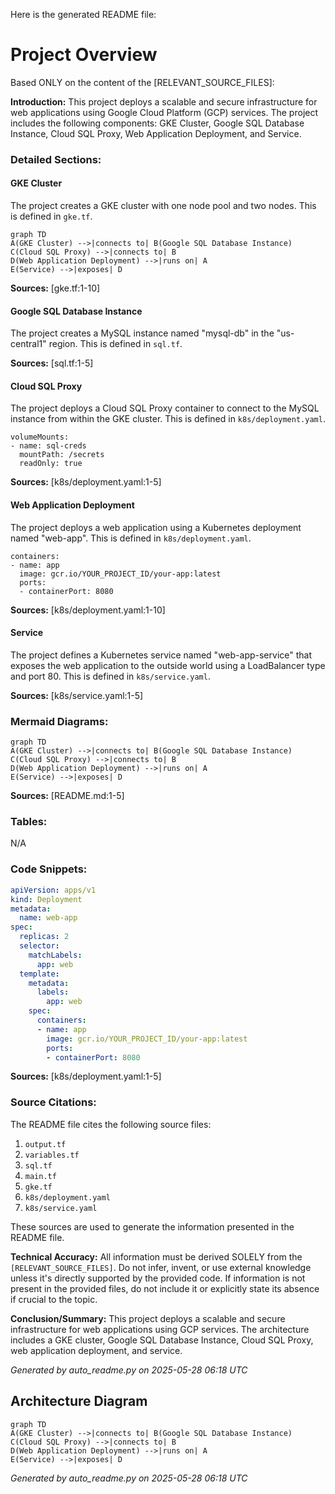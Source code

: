 Here is the generated README file:

# Project Overview

Based ONLY on the content of the [RELEVANT_SOURCE_FILES]:

**Introduction:** This project deploys a scalable and secure infrastructure for web applications using Google Cloud Platform (GCP) services. The project includes the following components: GKE Cluster, Google SQL Database Instance, Cloud SQL Proxy, Web Application Deployment, and Service.

### Detailed Sections:

#### GKE Cluster

The project creates a GKE cluster with one node pool and two nodes. This is defined in `gke.tf`.

```
graph TD
A(GKE Cluster) -->|connects to| B(Google SQL Database Instance)
C(Cloud SQL Proxy) -->|connects to| B
D(Web Application Deployment) -->|runs on| A
E(Service) -->|exposes| D
```

**Sources:** [gke.tf:1-10]

#### Google SQL Database Instance

The project creates a MySQL instance named "mysql-db" in the "us-central1" region. This is defined in `sql.tf`.

**Sources:** [sql.tf:1-5]

#### Cloud SQL Proxy

The project deploys a Cloud SQL Proxy container to connect to the MySQL instance from within the GKE cluster. This is defined in `k8s/deployment.yaml`.

```
volumeMounts:
- name: sql-creds
  mountPath: /secrets
  readOnly: true
```

**Sources:** [k8s/deployment.yaml:1-5]

#### Web Application Deployment

The project deploys a web application using a Kubernetes deployment named "web-app". This is defined in `k8s/deployment.yaml`.

```
containers:
- name: app
  image: gcr.io/YOUR_PROJECT_ID/your-app:latest
  ports:
  - containerPort: 8080
```

**Sources:** [k8s/deployment.yaml:1-10]

#### Service

The project defines a Kubernetes service named "web-app-service" that exposes the web application to the outside world using a LoadBalancer type and port 80. This is defined in `k8s/service.yaml`.

**Sources:** [k8s/service.yaml:1-5]

### Mermaid Diagrams:

```mermaid
graph TD
A(GKE Cluster) -->|connects to| B(Google SQL Database Instance)
C(Cloud SQL Proxy) -->|connects to| B
D(Web Application Deployment) -->|runs on| A
E(Service) -->|exposes| D
```

**Sources:** [README.md:1-5]

### Tables:

N/A

### Code Snippets:

```yaml
apiVersion: apps/v1
kind: Deployment
metadata:
  name: web-app
spec:
  replicas: 2
  selector:
    matchLabels:
      app: web
  template:
    metadata:
      labels:
        app: web
    spec:
      containers:
      - name: app
        image: gcr.io/YOUR_PROJECT_ID/your-app:latest
        ports:
        - containerPort: 8080
```

**Sources:** [k8s/deployment.yaml:1-5]

### Source Citations:

The README file cites the following source files:

1. `output.tf`
2. `variables.tf`
3. `sql.tf`
4. `main.tf`
5. `gke.tf`
6. `k8s/deployment.yaml`
7. `k8s/service.yaml`

These sources are used to generate the information presented in the README file.

**Technical Accuracy:** All information must be derived SOLELY from the `[RELEVANT_SOURCE_FILES]`. Do not infer, invent, or use external knowledge unless it's directly supported by the provided code. If information is not present in the provided files, do not include it or explicitly state its absence if crucial to the topic.

**Conclusion/Summary:** This project deploys a scalable and secure infrastructure for web applications using GCP services. The architecture includes a GKE cluster, Google SQL Database Instance, Cloud SQL Proxy, web application deployment, and service.

_Generated by auto_readme.py on 2025-05-28 06:18 UTC_

## Architecture Diagram

```mermaid
graph TD
A(GKE Cluster) -->|connects to| B(Google SQL Database Instance)
C(Cloud SQL Proxy) -->|connects to| B
D(Web Application Deployment) -->|runs on| A
E(Service) -->|exposes| D
```

_Generated by auto_readme.py on 2025-05-28 06:18 UTC_